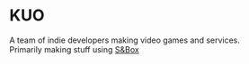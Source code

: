 # KUO
A team of indie developers making video games and services. <br>
Primarily making stuff using [S&Box](https://sbox.game/)

